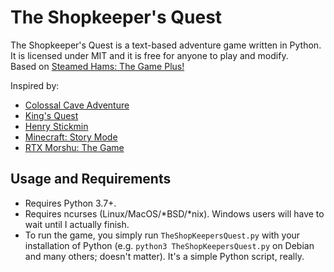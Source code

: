 # The Shopkeeper's Quest

The Shopkeeper's Quest is a text-based adventure game written in Python. It is licensed under MIT and it is free for anyone to play and modify.<br>
Based on [Steamed Hams: The Game Plus!](https://github.com/SolidLamp/Steamed-Hams)<br>

Inspired by:

- [Colossal Cave Adventure](https://en.wikipedia.org/wiki/Colossal_Cave_Adventure)
- [King's Quest](https://en.wikipedia.org/wiki/King%27s_Quest_I)
- [Henry Stickmin](https://simple.wikipedia.org/wiki/The_Henry_Stickmin_Collection)
- [Minecraft: Story Mode](https://en.wikipedia.org/wiki/Minecraft%3A_Story_Mode)
- [RTX Morshu: The Game](https://koshkamatew.itch.io/morshugame-demo)


## Usage and Requirements

- Requires Python 3.7+.
- Requires ncurses (Linux/MacOS/*BSD/*nix). Windows users will have to wait until I actually finish.
- To run the game, you simply run `TheShopKeepersQuest.py` with your installation of Python (e.g. `python3 TheShopKeepersQuest.py` on Debian and many others; doesn't matter). It's a simple Python script, really.
